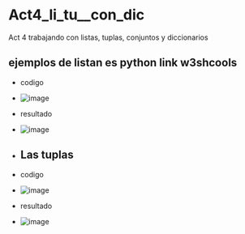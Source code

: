 # Act4_li_tu__con_dic
Act 4 trabajando con listas, tuplas, conjuntos y diccionarios
## ejemplos de listan es python link w3shcools
- codigo
- ![image](https://github.com/user-attachments/assets/ac92525e-7b27-4543-9700-c55a5c3f6099)
- resultado
- ![image](https://github.com/user-attachments/assets/f440c87c-d606-4750-a21c-7fe24ccb6ce4)

- ## Las tuplas
- codigo
- ![image](https://github.com/user-attachments/assets/ae8445e3-9e71-42a4-854b-11d68ddc6f1c)
- resultado
- ![image](https://github.com/user-attachments/assets/5d3e1d6e-95db-4653-933a-8958bc2c57f4)


